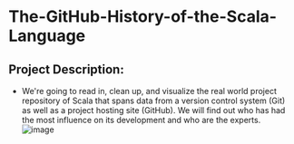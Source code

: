 # The-GitHub-History-of-the-Scala-Language
## Project Description: 
- We're going to read in, clean up, and visualize the real world project repository of Scala that spans data from a version control system (Git) as well as a project hosting site (GitHub). We will find out who has had the most influence on its development and who are the experts.
![image](https://user-images.githubusercontent.com/58776067/213340716-59232394-8e39-4a29-afc7-6649931fdf29.png)
<end>
